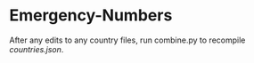 Emergency-Numbers
=================

After any edits to any country files, run combine.py to recompile *countries.json*.
